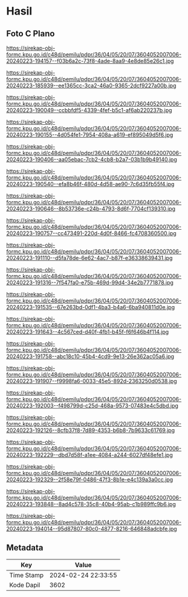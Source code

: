 # Hasil

## Foto C Plano

https://sirekap-obj-formc.kpu.go.id/c48d/pemilu/pdpr/36/04/05/20/07/3604052007006-20240223-194157--f03b6a2c-73f8-4ade-8aa9-4e8de85e26c1.jpg

https://sirekap-obj-formc.kpu.go.id/c48d/pemilu/pdpr/36/04/05/20/07/3604052007006-20240223-185939--ee1365cc-3ca2-46a0-9365-2dcf9227a00b.jpg

https://sirekap-obj-formc.kpu.go.id/c48d/pemilu/pdpr/36/04/05/20/07/3604052007006-20240223-190049--ccbbfdf5-4339-4fef-b5c1-af6ab220237b.jpg

https://sirekap-obj-formc.kpu.go.id/c48d/pemilu/pdpr/36/04/05/20/07/3604052007006-20240223-190155--4d054fe1-7954-408a-a619-ef895049d5f6.jpg

https://sirekap-obj-formc.kpu.go.id/c48d/pemilu/pdpr/36/04/05/20/07/3604052007006-20240223-190406--aa05ebac-7cb2-4cb8-b2a7-03b1b9b49140.jpg

https://sirekap-obj-formc.kpu.go.id/c48d/pemilu/pdpr/36/04/05/20/07/3604052007006-20240223-190540--efa8b46f-480d-4d58-ae90-7c6d35fb55f4.jpg

https://sirekap-obj-formc.kpu.go.id/c48d/pemilu/pdpr/36/04/05/20/07/3604052007006-20240223-190646--8b53736e-c24b-4793-8d6f-7704cf139310.jpg

https://sirekap-obj-formc.kpu.go.id/c48d/pemilu/pdpr/36/04/05/20/07/3604052007006-20240223-190757--cc473491-220d-4d0f-8466-fc4708360500.jpg

https://sirekap-obj-formc.kpu.go.id/c48d/pemilu/pdpr/36/04/05/20/07/3604052007006-20240223-191110--d5fa78de-6e62-4ac7-b87f-e36338639431.jpg

https://sirekap-obj-formc.kpu.go.id/c48d/pemilu/pdpr/36/04/05/20/07/3604052007006-20240223-191316--7f547fa0-e75b-469d-99d4-34e2b7771878.jpg

https://sirekap-obj-formc.kpu.go.id/c48d/pemilu/pdpr/36/04/05/20/07/3604052007006-20240223-191535--67e263bd-0df1-4ba3-b4a6-6ba940811d0e.jpg

https://sirekap-obj-formc.kpu.go.id/c48d/pemilu/pdpr/36/04/05/20/07/3604052007006-20240223-191643--4c567ced-d40f-4fb1-b45f-f6f646b4f114.jpg

https://sirekap-obj-formc.kpu.go.id/c48d/pemilu/pdpr/36/04/05/20/07/3604052007006-20240223-191758--abc18c10-45b4-4cd9-9e13-26e362ac05a6.jpg

https://sirekap-obj-formc.kpu.go.id/c48d/pemilu/pdpr/36/04/05/20/07/3604052007006-20240223-191907--f9998fa6-0033-45e5-892d-2363250d0538.jpg

https://sirekap-obj-formc.kpu.go.id/c48d/pemilu/pdpr/36/04/05/20/07/3604052007006-20240223-192003--f498799d-c25d-468a-9573-07483e4c5dbd.jpg

https://sirekap-obj-formc.kpu.go.id/c48d/pemilu/pdpr/36/04/05/20/07/3604052007006-20240223-192126--8cfb37f8-7d89-4353-b6b8-7b9633c61769.jpg

https://sirekap-obj-formc.kpu.go.id/c48d/pemilu/pdpr/36/04/05/20/07/3604052007006-20240223-192229--dbd7d58f-a1ee-4084-a244-6027df48efe1.jpg

https://sirekap-obj-formc.kpu.go.id/c48d/pemilu/pdpr/36/04/05/20/07/3604052007006-20240223-192329--2f58e79f-0486-47f3-8b1e-e4c139a3a0cc.jpg

https://sirekap-obj-formc.kpu.go.id/c48d/pemilu/pdpr/36/04/05/20/07/3604052007006-20240223-193848--8ad4c578-35c8-40b4-95ab-c1b989ffc9b6.jpg

https://sirekap-obj-formc.kpu.go.id/c48d/pemilu/pdpr/36/04/05/20/07/3604052007006-20240223-194014--95d87807-80c0-4877-8216-646848adcbfe.jpg


## Metadata

| Key        | Value               |
| ---------- | ------------------- |
| Time Stamp | 2024-02-24 22:33:55 |
| Kode Dapil | 3602                |



